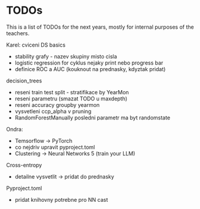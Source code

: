 # TODOs
This is a list of TODOs for the next years, mostly for internal purposes of the teachers.

Karel:
cviceni DS basics
- stability grafy - nazev skupiny misto cisla
- logistic regression for cyklus nejaky print nebo progress bar
- definice ROC a AUC (kouknout na prednasky, kdyztak pridat)

decision_trees 
- reseni train test split - stratifikace by YearMon
- reseni parametru (smazat TODO u maxdepth)
- reseni accuracy groupby yearmon
- vysvetleni ccp_alpha v pruning
- RandomForestManually posledni parametr ma byt randomstate


  
Ondra:
- Temsorflow -> PyTorch
- co nejdriv upravit pyproject.toml
- Clustering -> Neural Networks 5 (train your LLM)

Cross-entropy 
- detailne vysvetlit -> pridat do prednasky

Pyproject.toml
- pridat knihovny potrebne pro NN cast
